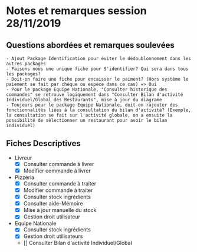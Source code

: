 # Notes et remarques session 28/11/2019

## Questions abordées et remarques soulevées

    - Ajout Package Identification pour éviter le dédoublonnement dans les autres packages
    - Faisons nous une unique fiche pour S'identifier? Qui sera dans tous les packages?
    - Doit-on faire une fiche pour encaisser le paiment? (Hors système le paiement se fait par chèque ou espèce dans ce cas) => Oui
    - Pour le package Equipe Nationale, "Consulter historique des commandes" se retrouve logiquement dans "Consulter Bilan d'activité Individuel/Global des Restaurants", mise à jour du diagrame
    - Toujours pour le package Equipe Nationale, doit-on rajouter des fonctionnalités liées à la consultation du bilan d'activité? (Exemple, la consultation se fait sur l'activité globale, on a ensuite la possibilité de sélectionner un restaurant pour avoir le bilan individuel)

## Fiches Descriptives
- Livreur
    - [x] Consulter commande à livrer
    - [x] Modifier commande à livrer
- Pizzéria
    - [x] Consulter commande à traiter
    - [x] Modifier commande à traiter
    - [x] Consulter stock ingrédients
    - [x] Consulter aide-Mémoire
    - [x] Mise à jour manuelle du stock
    - [x] Gestion droit utilisateur
- Equipe Nationale
    - [x] Consulter stock ingrédients
    - [x] Gestion droit utilisateurs
    - [] Consulter Bilan d'activité Individuel/Global